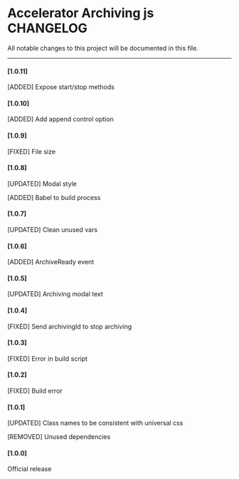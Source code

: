 # Accelerator Archiving js CHANGELOG
All notable changes to this project will be documented in this file.

--------------------------------------

#### [1.0.11]

[ADDED] Expose start/stop methods

#### [1.0.10]

[ADDED] Add append control option

#### [1.0.9]

[FIXED] File size

#### [1.0.8]

[UPDATED] Modal style

[ADDED] Babel to build process

#### [1.0.7]

[UPDATED] Clean unused vars

#### [1.0.6]

[ADDED] ArchiveReady event

#### [1.0.5]

[UPDATED] Archiving modal text

#### [1.0.4]

[FIXED] Send archivingId to stop archiving

#### [1.0.3]

[FIXED] Error in build script

#### [1.0.2]

[FIXED] Build error

#### [1.0.1]

[UPDATED] Class names to be consistent with universal css

[REMOVED] Unused dependencies

#### [1.0.0]

Official release
